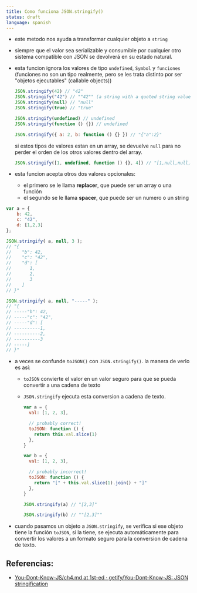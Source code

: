 ```yaml
---
title: Como funciona JSON.stringify()
status: draft
language: spanish
---
```


- este metodo nos ayuda a transformar cualquier objeto a `string`
- siempre que el valor sea serializable y consumible por cualquier otro sistema compatible con JSON se devolverá en su estado natural.
- esta funcion ignora los valores de tipo `undefined`, `Symbol` y `funciones` (funciones no son un tipo realmente, pero se les trata distinto por ser "objetos ejecutables" (callable objects))

  ```js
  JSON.stringify(42) // "42"
  JSON.stringify("42") // ""42"" (a string with a quoted string value in it)
  JSON.stringify(null) // "null"
  JSON.stringify(true) // "true"

  JSON.stringify(undefined) // undefined
  JSON.stringify(function () {}) // undefined

  JSON.stringify({ a: 2, b: function () {} }) // "{"a":2}"
  ```

  si estos tipos de valores estan en un array, se devuelve `null` para no perder el orden de los otros valores dentro del array.

  ```js
  JSON.stringify([1, undefined, function () {}, 4]) // "[1,null,null,4]"
  ```

- esta funcion acepta otros dos valores opcionales:

  - el primero se le llama **replacer**, que puede ser un array o una función
  - el segundo se le llama **spacer**, que puede ser un numero o un string

```js
var a = {
	b: 42,
	c: "42",
	d: [1,2,3]
};

JSON.stringify( a, null, 3 );
// "{
//    "b": 42,
//    "c": "42",
//    "d": [
//       1,
//       2,
//       3
//    ]
// }"

JSON.stringify( a, null, "-----" );
// "{
// -----"b": 42,
// -----"c": "42",
// -----"d": [
// ----------1,
// ----------2,
// ----------3
// -----]
// }"

```

- a veces se confunde `toJSON()` con `JSON.stringify()`. la manera de verlo es así:

  - `toJSON` convierte el valor en un valor seguro para que se pueda convertir a una cadena de texto
  - `JSON.stringify` ejecuta esta conversion a cadena de texto.

    ```js
    var a = {
      val: [1, 2, 3],

      // probably correct!
      toJSON: function () {
        return this.val.slice(1)
      },
    }

    var b = {
      val: [1, 2, 3],

      // probably incorrect!
      toJSON: function () {
        return "[" + this.val.slice(1).join() + "]"
      },
    }

    JSON.stringify(a) // "[2,3]"

    JSON.stringify(b) // ""[2,3]""
    ```
- cuando pasamos un objeto a `JSON.stringify`, se verifica si ese objeto tiene la función `toJSON`, si la tiene, se ejecuta automáticamente para convertir los valores a un formato seguro para la conversion de cadena de texto.

## Referencias:

- [You\-Dont\-Know\-JS/ch4\.md at 1st\-ed · getify/You\-Dont\-Know\-JS: JSON stringification](https://github.com/getify/You-Dont-Know-JS/blob/1st-ed/types%20%26%20grammar/ch4.md#json-stringification)
